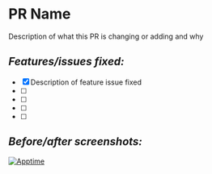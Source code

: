 # PR Name

Description of what this PR is changing or adding and why
  
## *Features/issues fixed:*

- [x] Description of feature issue fixed
- [ ] 
- [ ] 
- [ ] 
- [ ] 

## *Before/after screenshots:*

[![Apptime](https://apptime.com.br/icons/icon-128x128.png)](https://apptime.com.br)
